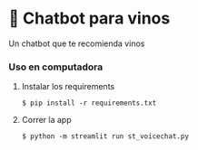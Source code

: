 # 💬 Chatbot para vinos

Un chatbot que te recomienda vinos

### Uso en computadora

1. Instalar los requirements

   ```
   $ pip install -r requirements.txt
   ```

2. Correr la  app

   ```
   $ python -m streamlit run st_voicechat.py
   ```
